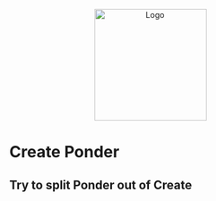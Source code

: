 <p align="center"><img src="https://i.imgur.com/SXaePW6.png" alt="Logo" width="200"></p>

# Create Ponder

## Try to split Ponder out of Create